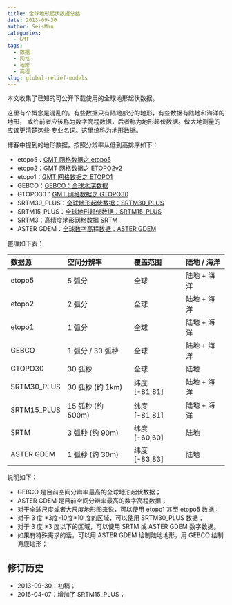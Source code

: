 ```yaml
---
title: 全球地形起伏数据总结
date: 2013-09-30
author: SeisMan
categories:
  - GMT
tags:
  - 数据
  - 网格
  - 地形
  - 高程
slug: global-relief-models
---
```


本文收集了已知的可公开下载使用的全球地形起伏数据。

<!--more-->

这里有个概念是混乱的。有些数据只有陆地部分的地形，有些数据有陆地和海洋的地形，
或许前者应该称为数字高程数据，后者称为地形起伏数据。做大地测量的应该更清楚这些
专业名词。这里统称为地形数据。

博客中提到的地形数据，按照分辨率从低到高排序如下：

-   etopo5：[GMT 网格数据之 etopo5](/etopo5/)
-   etopo2：[GMT 网格数据之 ETOPO2v2](/etopo2/)
-   etopo1：[GMT 网格数据之 ETOPO1](/etopo1/)
-   GEBCO：[GEBCO：全球水深数据](/gebco/)
-   GTOPO30：[GMT 网格数据之 GTOPO30](/gtopo30/)
-   SRTM30\_PLUS：[全球地形起伏数据：SRTM30\_PLUS](/srtm30-plus/)
-   SRTM15\_PLUS：[全球地形起伏数据：SRTM15\_PLUS](/srtm15-plus/)
-   SRTM3：[高精度地形网格数据 SRTM](/srtm/)
-   ASTER GDEM：[全球数字高程数据：ASTER GDEM](/aster-gdem/)

整理如下表：

| 数据源       | 空间分辨率        | 覆盖范围      | 陆地 / 海洋 |
|:-------------|:------------------|:--------------|:------------|
| etopo5       | 5 弧分            | 全球          | 陆地 + 海洋 |
| etopo2       | 2 弧分            | 全球          | 陆地 + 海洋 |
| etopo1       | 1 弧分            | 全球          | 陆地 + 海洋 |
| GEBCO        | 1 弧分 / 30 弧秒  | 全球          | 陆地 + 海洋 |
| GTOPO30      | 30 弧秒           | 全球          | 陆地        |
| SRTM30\_PLUS | 30 弧秒 (约 1km)  | 纬度 [-81,81] | 陆地 + 海洋 |
| SRTM15\_PLUS | 15 弧秒 (约 500m) | 纬度 [-81,81] | 陆地 + 海洋 |
| SRTM         | 3 弧秒 (约 90m)   | 纬度 [-60,60] | 陆地        |
| ASTER GDEM   | 1 弧秒 (约 30m)   | 纬度 [-83,83] | 陆地        |

说明如下：

-   GEBCO 是目前空间分辨率最高的全球地形起伏数据；
-   ASTER GDEM 是目前空间分辨率最高的数字高程数据；
-   对于全球尺度或者大尺度地形图来说，可以使用 etopo1 甚至 etopo5 数据；
-   对于 3 度 \*3度-10度\*10 度的区域，可以使用 SRTM30\_PLUS 数据；
-   对于 3 度 \*3 度以下的区域，可以使用 SRTM 或 ASTER GDEM 数字数据。
-   如果有特殊需求的话，可以用 ASTER
    GDEM 绘制陆地地形，用 GEBCO 绘制海底地形；

## 修订历史

-   2013-09-30：初稿；
-   2015-04-07：增加了 SRTM15\_PLUS；
